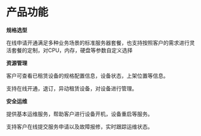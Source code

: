 # 产品功能

**规格选型**

在线申请开通满足多种业务场景的标准服务器套餐，也支持按照客户的需求进行灵活套餐的定制，对CPU，内存，硬盘等参数自定义选择
   
**资源管理**

客户可查看已租赁设备的规格配置信息，设备状态，上架位置等信息。

支持在线开通，退订，异动租赁设备，对设备进行管理。


**安全运维**
    
提供基本运维服务，帮助客户进行设备开机，设备重启等服务。

支持客户在线提交服务申请以及故障报修，实时跟踪运维状态。


